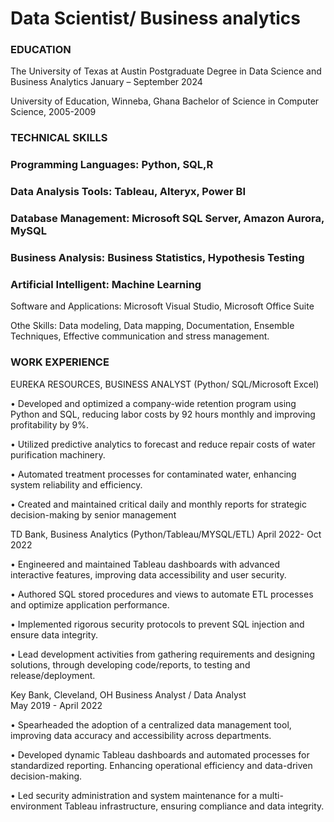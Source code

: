 # Data Scientist/ Business analytics

### EDUCATION
 
The University of Texas at Austin
Postgraduate Degree in Data Science and Business Analytics
January – September 2024

University of Education, Winneba, Ghana
Bachelor of Science in Computer Science, 2005-2009


### TECHNICAL SKILLS
 
### Programming Languages: Python, SQL,R

### Data Analysis Tools: Tableau, Alteryx, Power BI

### Database Management: Microsoft SQL Server, Amazon Aurora, MySQL

### Business Analysis: Business Statistics, Hypothesis Testing

### Artificial Intelligent: Machine Learning

Software and Applications: Microsoft Visual Studio, Microsoft Office Suite

Othe Skills: Data modeling, Data mapping, Documentation, Ensemble Techniques,
Effective communication and stress management.



### WORK EXPERIENCE
EUREKA RESOURCES, BUSINESS ANALYST
 (Python/ SQL/Microsoft Excel)

•	Developed and optimized a company-wide retention program using Python and SQL, reducing labor costs by 92 hours monthly and improving profitability by 9%.

•	Utilized predictive analytics to forecast and reduce repair costs of water purification machinery.

•	Automated treatment processes for contaminated water, enhancing system reliability and efficiency.

•	Created and maintained critical daily and monthly reports for strategic decision-making by senior management

TD Bank, Business Analytics
  (Python/Tableau/MYSQL/ETL)
 April 2022- Oct 2022

•	Engineered and maintained Tableau dashboards with advanced interactive features, improving data accessibility and user security.

•	Authored SQL stored procedures and views to automate ETL processes and optimize application performance.

•	Implemented rigorous security protocols to prevent SQL injection and ensure data integrity.

•	Lead development activities from gathering requirements and designing solutions, through developing code/reports, to testing and release/deployment.


Key Bank, Cleveland, OH
Business Analyst / Data Analyst  
May 2019 - April 2022                        

•	Spearheaded the adoption of a centralized data management tool, improving data accuracy and accessibility across departments.

•	Developed dynamic Tableau dashboards and automated processes for standardized reporting. Enhancing operational efficiency and data-driven decision-making.

•	Led security administration and system maintenance for a multi-environment Tableau infrastructure, ensuring compliance and data integrity.


